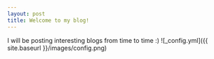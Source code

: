 ```yaml
---
layout: post
title: Welcome to my blog!
---
```


I will be posting interesting blogs from time to time :)
![_config.yml]({{ site.baseurl }}/images/config.png)

